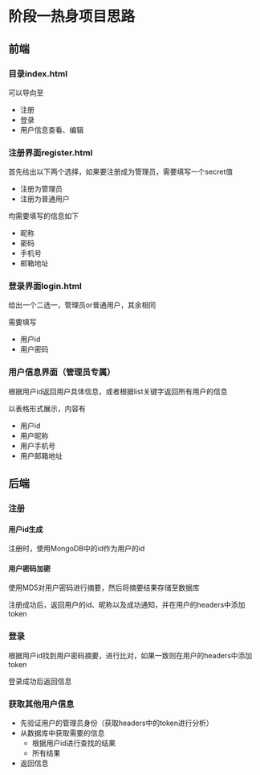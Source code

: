 # 阶段一热身项目思路

## 前端

### 目录index.html

可以导向至

- 注册
- 登录
- 用户信息查看、编辑

### 注册界面register.html

首先给出以下两个选择，如果要注册成为管理员，需要填写一个secret值

- 注册为管理员
- 注册为普通用户

均需要填写的信息如下

- 昵称
- 密码
- 手机号
- 邮箱地址

### 登录界面login.html

给出一个二选一，管理员or普通用户，其余相同

需要填写

- 用户id
- 用户密码

### 用户信息界面（管理员专属）

根据用户id返回用户具体信息，或者根据list关键字返回所有用户的信息

以表格形式展示，内容有

- 用户id
- 用户昵称
- 用户手机号
- 用户邮箱地址

## 后端

### 注册

#### 用户id生成

注册时，使用MongoDB中的id作为用户的id

#### 用户密码加密

使用MD5对用户密码进行摘要，然后将摘要结果存储至数据库

注册成功后，返回用户的id、昵称以及成功通知，并在用户的headers中添加token

### 登录

根据用户id找到用户密码摘要，进行比对，如果一致则在用户的headers中添加token

登录成功后返回信息

### 获取其他用户信息

- 先验证用户的管理员身份（获取headers中的token进行分析）
- 从数据库中获取需要的信息
  - 根据用户id进行查找的结果
  - 所有结果
- 返回信息